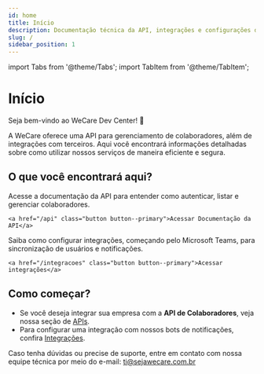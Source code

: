 ```yaml
---
id: home
title: Início
description: Documentação técnica da API, integrações e configurações de SSO da WeCare.
slug: /
sidebar_position: 1
---
```


import Tabs from '@theme/Tabs';
import TabItem from '@theme/TabItem';

# Início

Seja bem-vindo ao WeCare Dev Center! 🚀

A WeCare oferece uma API para gerenciamento de colaboradores, além de integrações com terceiros<!--e suporte a Single Sign-On (SSO)-->. Aqui você encontrará informações detalhadas sobre como utilizar nossos serviços de maneira eficiente e segura.

## O que você encontrará aqui?

<Tabs>
  <TabItem value="api" label="⚙️ APIs">
    Acesse a documentação da API para entender como autenticar, listar e gerenciar colaboradores.

    <a href="/api" class="button button--primary">Acessar Documentação da API</a>

  </TabItem>

  <TabItem value="integracoes" label="🔗 Integrações">
    Saiba como configurar integrações, começando pelo Microsoft Teams, para sincronização de usuários e notificações.

    <a href="/integracoes" class="button button--primary">Acessar integrações</a>

  </TabItem>
  
  <!--
  <TabItem value="sso" label="🔑 Configurações de SSO">
    Aprenda a configurar o Single Sign-On (SSO) para autenticação centralizada e segura dos usuários.
    
    <a href="/sso" class="button button--primary">Acessar configurações de SSO</a>
  </TabItem>
  -->
</Tabs>

## Como começar?

- Se você deseja integrar sua empresa com a **API de Colaboradores**, veja nossa seção de [APIs](/api).
- Para configurar uma integração com nossos bots de notificações, confira [Integrações](/integracoes).
<!--- Caso precise configurar o **SSO**, veja as instruções detalhadas em [Configurações de SSO](/sso).-->

Caso tenha dúvidas ou precise de suporte, entre em contato com nossa equipe técnica por meio do e-mail: [ti@sejawecare.com.br](mailto:ti@sejawecare.com.br)
